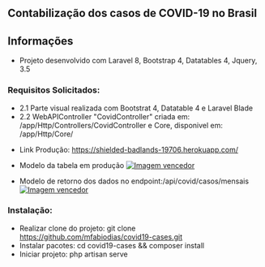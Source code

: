 ## Contabilização dos casos de COVID-19 no Brasil

## Informações
- Projeto desenvolvido com Laravel 8, Bootstrap 4, Datatables 4, Jquery, 3.5

### Requisitos Solicitados:
- 2.1 Parte visual realizada com Bootstrat 4, Datatable 4 e Laravel Blade
- 2.2 WebAPIController "CovidController" criada em: /app/Http/Controllers/CovidController e Core, disponivel em: /app/Http/Core/

* Link Produção: https://shielded-badlands-19706.herokuapp.com/

* Modelo da tabela em produção
[![Imagem vencedor](https://lh3.googleusercontent.com/pw/AM-JKLX3jqAJgNgex1LSFDEkcYTg3Kt6nA1KTdAOVeVarnhGRSzkKaOQ_41hojlsr0QBbScu6RvQc4lYRIiPUznMrKHbZVCwHUvGhgrl_9eixa3iXwpsDttTViWvwJKVXtsYD1r5GQ4QkWIQJltQiIZ8vuQ=w1216-h745-no?authuser=0)](https://lh3.googleusercontent.com/pw/AM-JKLX3jqAJgNgex1LSFDEkcYTg3Kt6nA1KTdAOVeVarnhGRSzkKaOQ_41hojlsr0QBbScu6RvQc4lYRIiPUznMrKHbZVCwHUvGhgrl_9eixa3iXwpsDttTViWvwJKVXtsYD1r5GQ4QkWIQJltQiIZ8vuQ=w1216-h745-no?authuser=0)

* Modelo de retorno dos dados no endpoint:/api/covid/casos/mensais  
[![Imagem vencedor](https://lh3.googleusercontent.com/pw/AM-JKLXmoqFXM9N6QuOZasgQJopiehx1PjP0FSmFcP20Q5gCzsdoohYwSIKQuaEDXrfHHR-REL9Dx_72ngdz_xzcDTWZlP3b90FTX0w9-FbC_47EU_UWG-zQTsz72_v4a6Tt7wFNFFhjY6VIwKPm_n8UT3s=w392-h771-no?authuser=0)](https://lh3.googleusercontent.com/pw/AM-JKLXmoqFXM9N6QuOZasgQJopiehx1PjP0FSmFcP20Q5gCzsdoohYwSIKQuaEDXrfHHR-REL9Dx_72ngdz_xzcDTWZlP3b90FTX0w9-FbC_47EU_UWG-zQTsz72_v4a6Tt7wFNFFhjY6VIwKPm_n8UT3s=w392-h771-no?authuser=0)

### Instalação:
* Realizar clone do projeto: git clone https://github.com/mfabiodias/covid19-cases.git
* Instalar pacotes: cd covid19-cases && composer install
* Iniciar projeto: php artisan serve
